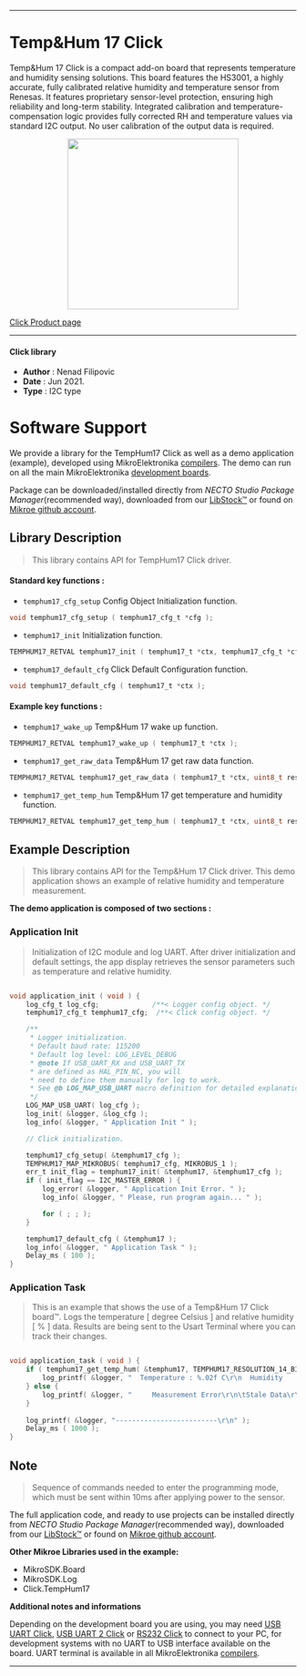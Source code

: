 
---
# Temp&Hum 17 Click

Temp&Hum 17 Click is a compact add-on board that represents temperature and humidity sensing solutions. This board features the HS3001, a highly accurate, fully calibrated relative humidity and temperature sensor from Renesas. It features proprietary sensor-level protection, ensuring high reliability and long-term stability. Integrated calibration and temperature-compensation logic provides fully corrected RH and temperature values via standard I2C output. No user calibration of the output data is required.

<p align="center">
  <img src="https://download.mikroe.com/images/click_for_ide/temphum17_click.png" height=300px>
</p>

[Click Product page](https://www.mikroe.com/temphum-17-click)

---


#### Click library

- **Author**        : Nenad Filipovic
- **Date**          : Jun 2021.
- **Type**          : I2C type


# Software Support

We provide a library for the TempHum17 Click
as well as a demo application (example), developed using MikroElektronika
[compilers](https://www.mikroe.com/necto-studio).
The demo can run on all the main MikroElektronika [development boards](https://www.mikroe.com/development-boards).

Package can be downloaded/installed directly from *NECTO Studio Package Manager*(recommended way), downloaded from our [LibStock&trade;](https://libstock.mikroe.com) or found on [Mikroe github account](https://github.com/MikroElektronika/mikrosdk_click_v2/tree/master/clicks).

## Library Description

> This library contains API for TempHum17 Click driver.

#### Standard key functions :

- `temphum17_cfg_setup` Config Object Initialization function.
```c
void temphum17_cfg_setup ( temphum17_cfg_t *cfg );
```

- `temphum17_init` Initialization function.
```c
TEMPHUM17_RETVAL temphum17_init ( temphum17_t *ctx, temphum17_cfg_t *cfg );
```

- `temphum17_default_cfg` Click Default Configuration function.
```c
void temphum17_default_cfg ( temphum17_t *ctx );
```

#### Example key functions :

- `temphum17_wake_up` Temp&Hum 17 wake up function.
```c
TEMPHUM17_RETVAL temphum17_wake_up ( temphum17_t *ctx );
```

- `temphum17_get_raw_data` Temp&Hum 17 get raw data function.
```c
TEMPHUM17_RETVAL temphum17_get_raw_data ( temphum17_t *ctx, uint8_t resolution, int16_t *temp, uint16_t *hum, uint8_t *status );
```

- `temphum17_get_temp_hum` Temp&Hum 17 get temperature and humidity function.
```c
TEMPHUM17_RETVAL temphum17_get_temp_hum ( temphum17_t *ctx, uint8_t resolution, float *temperature, float *humidity );
```

## Example Description

> This library contains API for the Temp&Hum 17 Click driver.
> This demo application shows an example of 
> relative humidity and temperature measurement.

**The demo application is composed of two sections :**

### Application Init

> Initialization of I2C module and log UART.
> After driver initialization and default settings, 
> the app display retrieves the sensor parameters 
> such as temperature and relative humidity.

```c

void application_init ( void ) {
    log_cfg_t log_cfg;             /**< Logger config object. */
    temphum17_cfg_t temphum17_cfg;  /**< Click config object. */

    /** 
     * Logger initialization.
     * Default baud rate: 115200
     * Default log level: LOG_LEVEL_DEBUG
     * @note If USB_UART_RX and USB_UART_TX 
     * are defined as HAL_PIN_NC, you will 
     * need to define them manually for log to work. 
     * See @b LOG_MAP_USB_UART macro definition for detailed explanation.
     */
    LOG_MAP_USB_UART( log_cfg );
    log_init( &logger, &log_cfg );
    log_info( &logger, " Application Init " );

    // Click initialization.

    temphum17_cfg_setup( &temphum17_cfg );
    TEMPHUM17_MAP_MIKROBUS( temphum17_cfg, MIKROBUS_1 );
    err_t init_flag = temphum17_init( &temphum17, &temphum17_cfg );
    if ( init_flag == I2C_MASTER_ERROR ) {
        log_error( &logger, " Application Init Error. " );
        log_info( &logger, " Please, run program again... " );

        for ( ; ; );
    }

    temphum17_default_cfg ( &temphum17 );
    log_info( &logger, " Application Task " );
    Delay_ms ( 100 );
}

```

### Application Task

> This is an example that shows the use of a Temp&Hum 17 Click board™.
> Logs the temperature [ degree Celsius ] and relative humidity [ % ] data.
> Results are being sent to the Usart Terminal where you can track their changes.

```c

void application_task ( void ) {
    if ( temphum17_get_temp_hum( &temphum17, TEMPHUM17_RESOLUTION_14_BITS, &temperature, &humidity ) == TEMPHUM17_STATUS_VALID_DATA ) {
        log_printf( &logger, "  Temperature : %.02f C\r\n  Humidity    : %.02f %%\r\n", temperature, humidity );
    } else {
        log_printf( &logger, "     Measurement Error\r\n\tStale Data\r\n" );    
    }
    
    log_printf( &logger, "-------------------------\r\n" );
    Delay_ms ( 1000 );  
}

```

## Note

> Sequence of commands needed to enter the programming mode, 
which must be sent within 10ms after applying power to the sensor.

The full application code, and ready to use projects can be installed directly from *NECTO Studio Package Manager*(recommended way), downloaded from our [LibStock&trade;](https://libstock.mikroe.com) or found on [Mikroe github account](https://github.com/MikroElektronika/mikrosdk_click_v2/tree/master/clicks).

**Other Mikroe Libraries used in the example:**

- MikroSDK.Board
- MikroSDK.Log
- Click.TempHum17

**Additional notes and informations**

Depending on the development board you are using, you may need
[USB UART Click](https://www.mikroe.com/usb-uart-click),
[USB UART 2 Click](https://www.mikroe.com/usb-uart-2-click) or
[RS232 Click](https://www.mikroe.com/rs232-click) to connect to your PC, for
development systems with no UART to USB interface available on the board. UART
terminal is available in all MikroElektronika
[compilers](https://shop.mikroe.com/compilers).

---
